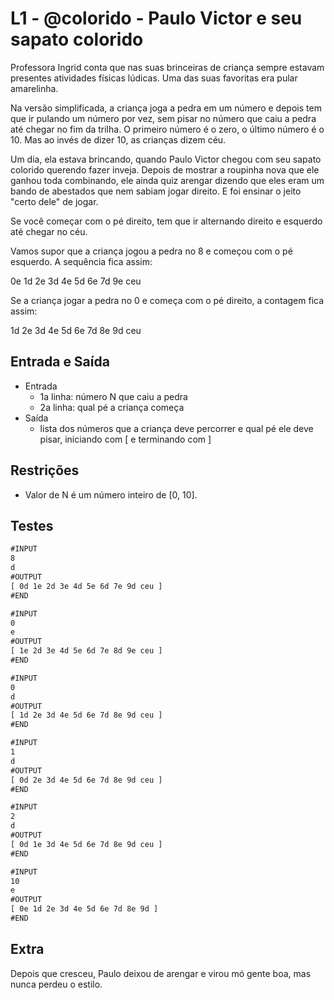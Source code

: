 # L1 - @colorido - Paulo Victor e seu sapato colorido

Professora Ingrid conta que nas suas brinceiras de criança sempre estavam presentes atividades físicas lúdicas. Uma das suas favoritas era pular amarelinha.

Na versão simplificada, a criança joga a pedra em um número e depois tem que ir pulando um número por vez, sem pisar no número que caiu a pedra até chegar no fim da trilha. O primeiro número é o zero, o último número é o 10. Mas ao invés de dizer 10, as crianças dizem céu.

Um dia, ela estava brincando, quando Paulo Victor chegou com seu sapato colorido querendo fazer inveja. Depois de mostrar a roupinha nova que ele ganhou toda combinando, ele ainda quiz arengar dizendo que eles eram um bando de abestados que nem sabiam jogar direito.  E foi ensinar o jeito "certo dele" de jogar.

Se você começar com o pé direito, tem que ir alternando direito e esquerdo até chegar no céu.

Vamos supor que a criança jogou a pedra no 8 e começou com o pé esquerdo. A sequência fica assim:

0e 1d 2e 3d 4e 5d 6e 7d 9e ceu

Se a criança jogar a pedra no 0 e começa com o pé direito, a contagem fica assim:

1d 2e 3d 4e 5d 6e 7d 8e 9d ceu

## Entrada e Saída

- Entrada
  - 1a linha: número N que caiu a pedra
  - 2a linha: qual pé a criança começa
- Saída
  - lista dos números que a criança deve percorrer e qual pé ele deve pisar, iniciando com \[ e terminando com \]

## Restrições

- Valor de N é um número inteiro de \[0, 10\].

## Testes

```txt
#INPUT
8
d
#OUTPUT
[ 0d 1e 2d 3e 4d 5e 6d 7e 9d ceu ]
#END

#INPUT
0
e
#OUTPUT
[ 1e 2d 3e 4d 5e 6d 7e 8d 9e ceu ]
#END

#INPUT
0
d
#OUTPUT
[ 1d 2e 3d 4e 5d 6e 7d 8e 9d ceu ]
#END

#INPUT
1
d
#OUTPUT
[ 0d 2e 3d 4e 5d 6e 7d 8e 9d ceu ]
#END

#INPUT
2
d
#OUTPUT
[ 0d 1e 3d 4e 5d 6e 7d 8e 9d ceu ]
#END

#INPUT
10
e
#OUTPUT
[ 0e 1d 2e 3d 4e 5d 6e 7d 8e 9d ]
#END

```

## Extra

Depois que cresceu, Paulo deixou de arengar e virou mó gente boa, mas nunca perdeu o estilo.
